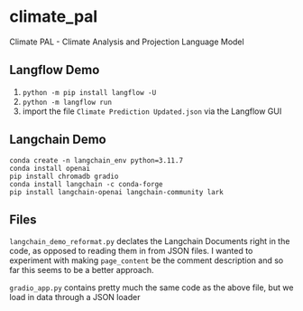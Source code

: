 # climate_pal
Climate PAL - Climate Analysis and Projection Language Model

## Langflow Demo
1. ```python -m pip install langflow -U```
2. ```python -m langflow run```
3. import the file ```Climate Prediction Updated.json``` via the Langflow GUI


## Langchain Demo

```conda create -n langchain_env python=3.11.7```  
```conda install openai```  
```pip install chromadb gradio```  
```conda install langchain -c conda-forge```  
```pip install langchain-openai langchain-community lark```

## Files

```langchain_demo_reformat.py``` declates the Langchain Documents right in the code, as opposed to reading them in from JSON files. I wanted to experiment with making ```page_content``` be the comment description and so far this seems to be a better approach. 

```gradio_app.py``` contains pretty much the same code as the above file, but we load in data through a JSON loader

